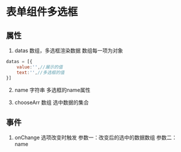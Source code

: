 # 表单组件多选框

## 属性

1. datas  数组，多选框渲染数据
数组每一项为对象
```js
datas = [{
    value:'',//展示的值
    text:'',//多选框的值
}]
```

2. name  字符串 多选框的name属性


3. chooseArr 数组 选中数据的集合

## 事件

1. onChange  选项改变时触发
参数一：改变后的选中的数据数组
参数二：name